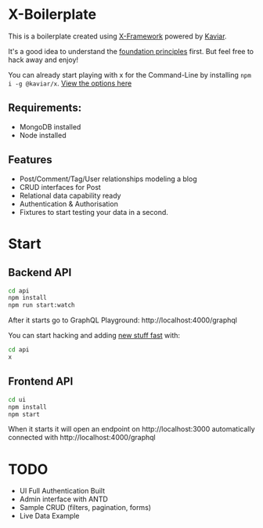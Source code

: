# X-Boilerplate

This is a boilerplate created using [X-Framework](https://www.kaviarjs.com/docs/x-framework-introduction) powered by [Kaviar](https://kaviarjs.com).

It's a good idea to understand the [foundation principles](https://www.kaviarjs.com/docs/package-core) first. But feel free to hack away and enjoy!

You can already start playing with x for the Command-Line by installing `npm i -g @kaviar/x`. [View the options here](https://www.kaviarjs.com/docs/package-x-generator-bundle)

## Requirements:

- MongoDB installed
- Node installed

## Features

- Post/Comment/Tag/User relationships modeling a blog
- CRUD interfaces for Post
- Relational data capability ready
- Authentication & Authorisation
- Fixtures to start testing your data in a second.

# Start

## Backend API

```bash
cd api
npm install
npm run start:watch
```

After it starts go to GraphQL Playground: http://localhost:4000/graphql

You can start hacking and adding [new stuff fast](https://www.kaviarjs.com/docs/package-x-generator-bundle) with:

```bash
cd api
x
```

## Frontend API

```bash
cd ui
npm install
npm start
```

When it starts it will open an endpoint on http://localhost:3000 automatically connected with http://localhost:4000/graphql

# TODO

- UI Full Authentication Built
- Admin interface with ANTD
- Sample CRUD (filters, pagination, forms)
- Live Data Example
